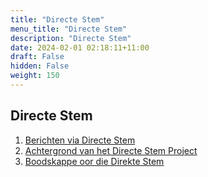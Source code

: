```yaml
---
title: "Directe Stem"
menu_title: "Directe Stem"
description: "Directe Stem"
date: 2024-02-01 02:18:11+11:00
draft: False
hidden: False
weight: 150
---
```

## Directe Stem

1. [Berichten via Directe Stem](/15-nl-direct-voice/15-1-nl-dv-mediumship/)
2. [Achtergrond van het Directe Stem Project](/15-nl-direct-voice/15-2-nl-background-to-dv-project/)
3. [Boodskappe oor die Direkte Stem](/15-nl-direct-voice/15-3-nl-dv-messages/)
